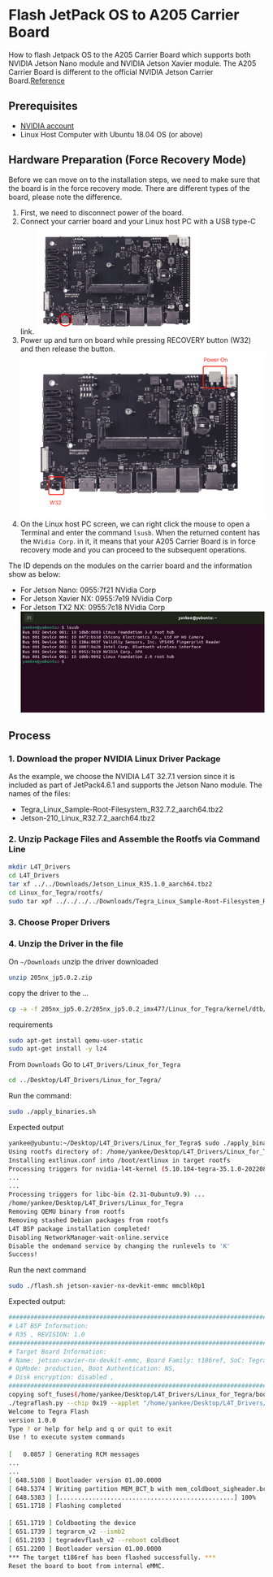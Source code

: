 # Flash JetPack OS to A205 Carrier Board

How to flash Jetpack OS to the A205 Carrier Board which supports both NVIDIA Jetson Nano module and NVIDIA Jetson Xavier module. The A205 Carrier Board is different to the official NVIDIA Jetson Carrier Board.[Reference](https://wiki.seeedstudio.com/reComputer_A205_Flash_System/#flashing-jetpack-os-via-command-line)

## Prerequisites
* [NVIDIA account](https://developer.nvidia.com/login)
* Linux Host Computer with Ubuntu 18.04 OS (or above)

## Hardware Preparation (Force Recovery Mode)
Before we can move on to the installation steps, we need to make sure that the board is in the force recovery mode. There are different types of the board, please note the difference.

1. First, we need to disconnect power of the board.
2. Connect your carrier board and your Linux host PC with a USB type-C link.
  ![carrier board](./img/Flash_A2051.png)
3. Power up and turn on board while pressing RECOVERY button (W32) and then release the button.
  ![carrier board](./img/Flash_A2052.jpg)
4. On the Linux host PC screen, we can right click the mouse to open a Terminal and enter the command `lsusb`. When the returned content has the `NVidia Corp`. in it, it means that your A205 Carrier Board is in force recovery mode and you can proceed to the subsequent operations.

The ID depends on the modules on the carrier board and the information show as below:
* For Jetson Nano: 0955:7f21 NVidia Corp
* For Jetson Xavier NX: 0955:7e19 NVidia Corp
* For Jetson TX2 NX: 0955:7c18 NVidia Corp
  ![carrier board](./img/Flash_A2053.jpg)

## Process
### 1. Download the proper NVIDIA Linux Driver Package
  As the example, we choose the NVIDIA L4T 32.7.1 version since it is included as part of JetPack4.6.1 and supports the Jetson Nano module. The names of the files:
  * Tegra_Linux_Sample-Root-Filesystem_R32.7.2_aarch64.tbz2
  * Jetson-210_Linux_R32.7.2_aarch64.tbz2
### 2. Unzip Package Files and Assemble the Rootfs via Command Line
  ```BASH
  mkdir L4T_Drivers
  cd L4T_Drivers
  tar xf ../../Downloads/Jetson_Linux_R35.1.0_aarch64.tbz2
  cd Linux_for_Tegra/rootfs/
  sudo tar xpf ../../../../Downloads/Tegra_Linux_Sample-Root-Filesystem_R35.1.0_aarch64.tbz2
  ```
### 3. Choose Proper Drivers

### 4. Unzip the Driver in the file

  On `~/Downloads` unzip the driver downloaded
  ```BASH
  unzip 205nx_jp5.0.2.zip 
  ```
  copy the driver to the ...
  ```BASH
  cp -a -f 205nx_jp5.0.2/205nx_jp5.0.2_imx477/Linux_for_Tegra/kernel/dtb/tegra194-p3668-0001-p3509-0000.dtb ../Desktop/L4T_Drivers/Linux_for_Tegra/kernel/dtb/
  ```
  requirements
  ```BASH
  sudo apt-get install qemu-user-static 
  sudo apt-get install -y lz4
  ```
  From `Downloads` Go to `L4T_Drivers/Linux_for_Tegra` 
  ```BASH
  cd ../Desktop/L4T_Drivers/Linux_for_Tegra/
  ```
  Run the command:
  ```BASH
  sudo ./apply_binaries.sh
  ```
  Expected output
  ```BASH
  yankee@yubuntu:~/Desktop/L4T_Drivers/Linux_for_Tegra$ sudo ./apply_binaries.sh 
  Using rootfs directory of: /home/yankee/Desktop/L4T_Drivers/Linux_for_Tegra/rootfs
  Installing extlinux.conf into /boot/extlinux in target rootfs
  Processing triggers for nvidia-l4t-kernel (5.10.104-tegra-35.1.0-20220810203728) ...
  ...
  ...
  Processing triggers for libc-bin (2.31-0ubuntu9.9) ...
  /home/yankee/Desktop/L4T_Drivers/Linux_for_Tegra
  Removing QEMU binary from rootfs
  Removing stashed Debian packages from rootfs
  L4T BSP package installation completed!
  Disabling NetworkManager-wait-online.service
  Disable the ondemand service by changing the runlevels to 'K'
  Success!
  ```
  Run the next command
  ```BASH
  sudo ./flash.sh jetson-xavier-nx-devkit-emmc mmcblk0p1
  ```
  Expected output:
  ```BASH
  ###############################################################################
  # L4T BSP Information:
  # R35 , REVISION: 1.0
  ###############################################################################
  # Target Board Information:
  # Name: jetson-xavier-nx-devkit-emmc, Board Family: t186ref, SoC: Tegra 194, 
  # OpMode: production, Boot Authentication: NS, 
  # Disk encryption: disabled ,
  ###############################################################################
  copying soft_fuses(/home/yankee/Desktop/L4T_Drivers/Linux_for_Tegra/bootloader/t186ref/BCT/tegra194-mb1-soft-fuses-l4t.cfg)... done.
  ./tegraflash.py --chip 0x19 --applet "/home/yankee/Desktop/L4T_Drivers/Linux_for_Tegra/bootloader/mb1_t194_prod.bin" --skipuid --soft_fuses tegra194-mb1-soft-fuses-l4t.cfg --bins "mb2_applet nvtboot_applet_t194.bin" --cmd "dump eeprom boardinfo cvm.bin;reboot recovery" 
  Welcome to Tegra Flash
  version 1.0.0
  Type ? or help for help and q or quit to exit
  Use ! to execute system commands
  
  [   0.0857 ] Generating RCM messages
  ...
  ...
  [ 648.5108 ] Bootloader version 01.00.0000
  [ 648.5374 ] Writing partition MEM_BCT_b with mem_coldboot_sigheader.bct.encrypt [ 198656 bytes ]
  [ 648.5383 ] [................................................] 100%
  [ 651.1718 ] Flashing completed

  [ 651.1719 ] Coldbooting the device
  [ 651.1739 ] tegrarcm_v2 --ismb2
  [ 651.2193 ] tegradevflash_v2 --reboot coldboot
  [ 651.2200 ] Bootloader version 01.00.0000
  *** The target t186ref has been flashed successfully. ***
  Reset the board to boot from internal eMMC.
  ```
